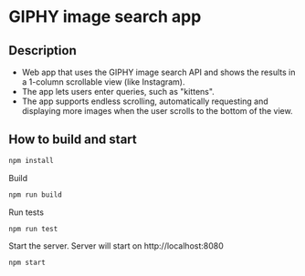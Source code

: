 GIPHY image search app
======

Description
----------------
+ Web app that uses the GIPHY image search API and shows the results in a 1-column scrollable view (like Instagram).
+ The app lets users enter queries, such as "kittens".
+ The app supports endless scrolling, automatically requesting and displaying more images when the user scrolls to the bottom of the view.

How to build and start
----------------

```bash
npm install
```

Build

```bash
npm run build
```

Run tests

```bash
npm run test
```

Start the server. Server will start on http://localhost:8080

```bash
npm start
```
